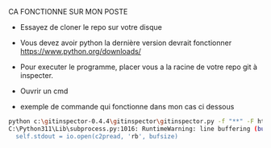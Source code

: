 CA FONCTIONNE SUR MON POSTE

* Essayez de cloner le repo sur votre disque
* Vous devez avoir python la dernière version devrait fonctionner https://www.python.org/downloads/

* Pour executer le programme, placer vous a la racine de votre repo git à inspecter.
* Ouvrir un cmd
* exemple de commande qui fonctionne dans mon cas ci dessous

```bash
python c:\gitinspector-0.4.4\gitinspector\gitinspector.py -f "**" -F htmlembedded -HlmrTw > logs.html
C:\Python311\Lib\subprocess.py:1016: RuntimeWarning: line buffering (buffering=1) isn't supported in binary mode, the default buffer size will be used
  self.stdout = io.open(c2pread, 'rb', bufsize)
```
